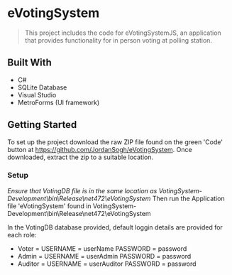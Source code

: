 # eVotingSystem


> This project includes the code for eVotingSystemJS, an application that provides functionality for in person voting at polling station.


## Built With

- C#
- SQLite Database
- Visual Studio
- MetroForms (UI framework)


## Getting Started

To set up the project download the raw ZIP file found on the green 'Code' button at https://github.com/JordanSogh/eVotingSystem.
Once downloaded, extract the zip to a suitable location.

### Setup

*Ensure that VotingDB file is in the same location as VotingSystem-Development\bin\Release\net472\eVotingSystem*
Then run the Application file 'eVotingSystem' found in VotingSystem-Development\bin\Release\net472\eVotingSystem

In the VotingDB database provided, default loggin details are provided for each role:

- Voter = USERNAME = userName PASSWORD = password
- Admin = USERNAME = userAdmin PASSWORD = password
- Auditor = USERNAME = userAuditor PASSWORD = password

